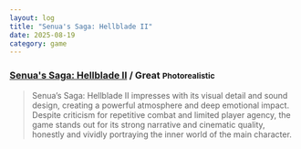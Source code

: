 ```yaml
---
layout: log
title: "Senua's Saga: Hellblade II"
date: 2025-08-19
category: game
---
```


### [Senua's Saga: Hellblade II](https://opencritic.com/game/16475/senuas-saga-hellblade-ii) / Great <small class="superscript">Photorealistic</small>

> Senua’s Saga: Hellblade II impresses with its visual detail and sound design, creating a powerful atmosphere and deep emotional impact. Despite criticism for repetitive combat and limited player agency, the game stands out for its strong narrative and cinematic quality, honestly and vividly portraying the inner world of the main character.
